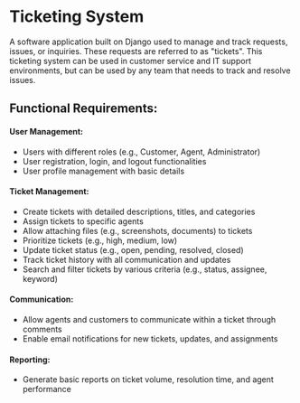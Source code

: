 # Ticketing System

A software application built on Django used to manage and track requests, issues, or inquiries. These requests are referred to as "tickets".  This ticketing system can be used in customer service and IT support environments, but can be used by any team that needs to track and resolve issues.

## Functional Requirements:

#### User Management:
- Users with different roles (e.g., Customer, Agent, Administrator)
- User registration, login, and logout functionalities
- User profile management with basic details
#### Ticket Management:
- Create tickets with detailed descriptions, titles, and categories
- Assign tickets to specific agents
- Allow attaching files (e.g., screenshots, documents) to tickets
- Prioritize tickets (e.g., high, medium, low)
- Update ticket status (e.g., open, pending, resolved, closed)
- Track ticket history with all communication and updates
- Search and filter tickets by various criteria (e.g., status, assignee, keyword)
#### Communication:
- Allow agents and customers to communicate within a ticket through comments
- Enable email notifications for new tickets, updates, and assignments
#### Reporting:
- Generate basic reports on ticket volume, resolution time, and agent performance
